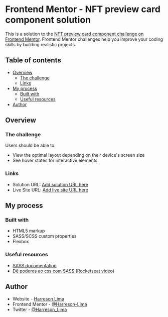 # Frontend Mentor - NFT preview card component solution

This is a solution to the [NFT preview card component challenge on Frontend Mentor](https://www.frontendmentor.io/challenges/nft-preview-card-component-SbdUL_w0U). Frontend Mentor challenges help you improve your coding skills by building realistic projects. 

## Table of contents

- [Overview](#overview)
  - [The challenge](#the-challenge)
  - [Links](#links)
- [My process](#my-process)
  - [Built with](#built-with)
  - [Useful resources](#useful-resources)
- [Author](#author)


## Overview

### The challenge

Users should be able to:

- View the optimal layout depending on their device's screen size
- See hover states for interactive elements

### Links

- Solution URL: [Add solution URL here](https://github.com/Harreson-Lima/Frontend_Mentor)
- Live Site URL: [Add live site URL here](https://harreson-lima.github.io/Frontend_Mentor/)

## My process

### Built with

- HTML5 markup
- SASS/SCSS custom properties
- Flexbox

### Useful resources

- [SASS documentation](https://sass-lang.com/documentation)
- [Dê poderes ao css com SASS (Rocketseat video)](https://www.youtube.com/watch?v=BaI8dHUthLA)

## Author

- Website - [Harreson Lima](https://github.com/Harreson-Lima)
- Frontend Mentor - [@Harreson-Lima](https://www.frontendmentor.io/profile/Harreson-Lima)
- Twitter - [@Harreson_Lima](https://twitter.com/Harreson_Lima)
